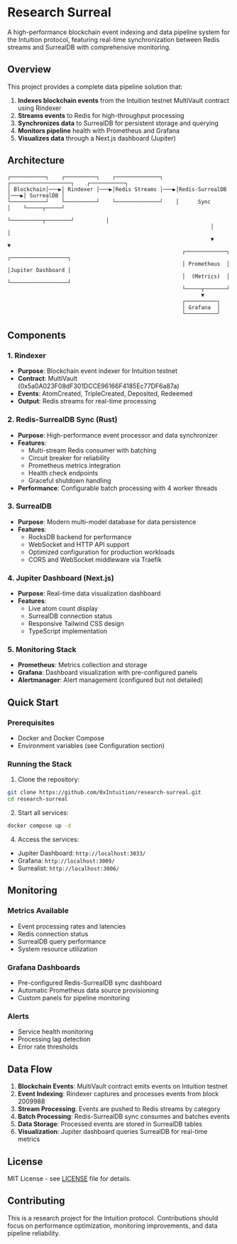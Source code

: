 # Research Surreal

A high-performance blockchain event indexing and data pipeline system for the Intuition protocol, featuring real-time synchronization between Redis streams and SurrealDB with comprehensive monitoring.

## Overview

This project provides a complete data pipeline solution that:

1. **Indexes blockchain events** from the Intuition testnet MultiVault contract using Rindexer
2. **Streams events** to Redis for high-throughput processing
3. **Synchronizes data** to SurrealDB for persistent storage and querying
4. **Monitors pipeline** health with Prometheus and Grafana
5. **Visualizes data** through a Next.js dashboard (Jupiter)

## Architecture

```
┌───────────┐    ┌──────────┐    ┌──────────────┐    ┌───────────────────┐    ┌───────────┐
│ Blockchain│───▶│ Rindexer │───▶│Redis Streams │───▶│Redis-SurrealDB    │───▶│ SurrealDB │
└───────────┘    └──────────┘    └──────────────┘    │      Sync         │    └─────┬─────┘
                                                     └──────────┬────────┘          │
                                                                │                   │
                                                                ▼                   ▼
                                                       ┌─────────────┐    ┌──────────────────┐
                                                       │ Prometheus  │    │Jupiter Dashboard │
                                                       │  (Metrics)  │    └──────────────────┘
                                                       └─────┬───────┘
                                                             ▼
                                                       ┌──────────┐
                                                       │ Grafana  │
                                                       └──────────┘
```

## Components

### 1. Rindexer
- **Purpose**: Blockchain event indexer for Intuition testnet
- **Contract**: MultiVault (0x5a0A023F08dF301DCCE96166F4185Ec77DF6a87a)
- **Events**: AtomCreated, TripleCreated, Deposited, Redeemed
- **Output**: Redis streams for real-time processing

### 2. Redis-SurrealDB Sync (Rust)
- **Purpose**: High-performance event processor and data synchronizer
- **Features**:
  - Multi-stream Redis consumer with batching
  - Circuit breaker for reliability
  - Prometheus metrics integration
  - Health check endpoints
  - Graceful shutdown handling
- **Performance**: Configurable batch processing with 4 worker threads

### 3. SurrealDB
- **Purpose**: Modern multi-model database for data persistence
- **Features**:
  - RocksDB backend for performance
  - WebSocket and HTTP API support
  - Optimized configuration for production workloads
  - CORS and WebSocket middleware via Traefik

### 4. Jupiter Dashboard (Next.js)
- **Purpose**: Real-time data visualization dashboard
- **Features**:
  - Live atom count display
  - SurrealDB connection status
  - Responsive Tailwind CSS design
  - TypeScript implementation

### 5. Monitoring Stack
- **Prometheus**: Metrics collection and storage
- **Grafana**: Dashboard visualization with pre-configured panels
- **Alertmanager**: Alert management (configured but not detailed)

## Quick Start

### Prerequisites
- Docker and Docker Compose
- Environment variables (see Configuration section)

### Running the Stack

1. Clone the repository:
```bash
git clone https://github.com/0xIntuition/research-surreal.git 
cd research-surreal
```

2. Start all services:
```bash
docker compose up -d
```

4. Access the services:
- Jupiter Dashboard: `http://localhost:3033/`
- Grafana: `http://localhost:3009/`
- Surrealist: `http://localhost:3006/`



## Monitoring

### Metrics Available
- Event processing rates and latencies
- Redis connection status
- SurrealDB query performance
- System resource utilization

### Grafana Dashboards
- Pre-configured Redis-SurrealDB sync dashboard
- Automatic Prometheus data source provisioning
- Custom panels for pipeline monitoring

### Alerts
- Service health monitoring
- Processing lag detection
- Error rate thresholds

## Data Flow

1. **Blockchain Events**: MultiVault contract emits events on Intuition testnet
2. **Event Indexing**: Rindexer captures and processes events from block 2009988
3. **Stream Processing**: Events are pushed to Redis streams by category
4. **Batch Processing**: Redis-SurrealDB sync consumes and batches events
5. **Data Storage**: Processed events are stored in SurrealDB tables
6. **Visualization**: Jupiter dashboard queries SurrealDB for real-time metrics


## License

MIT License - see [LICENSE](LICENSE) file for details.

## Contributing

This is a research project for the Intuition protocol. Contributions should focus on performance optimization, monitoring improvements, and data pipeline reliability.

